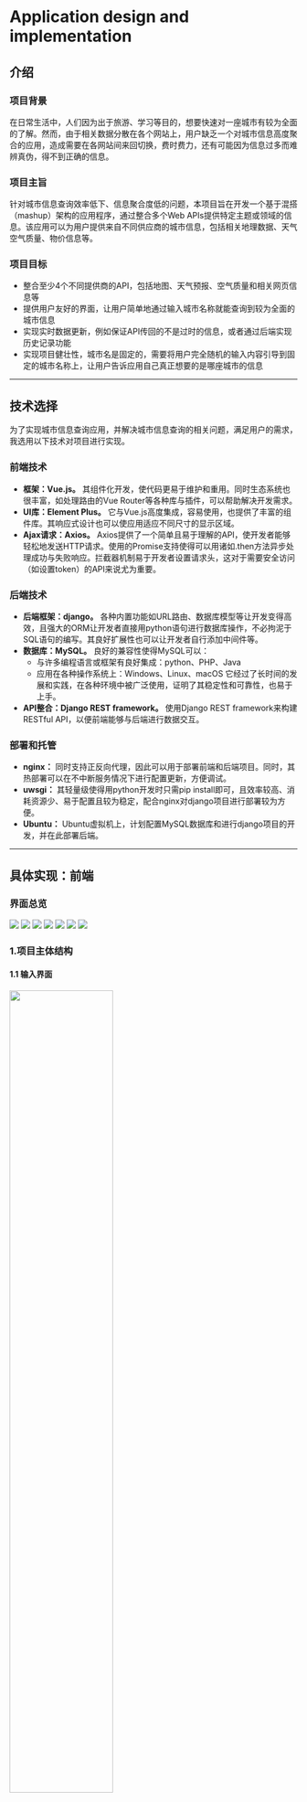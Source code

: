 # Application design and implementation

## 介绍
### 项目背景
在日常生活中，人们因为出于旅游、学习等目的，想要快速对一座城市有较为全面的了解。然而，由于相关数据分散在各个网站上，用户缺乏一个对城市信息高度聚合的应用，造成需要在各网站间来回切换，费时费力，还有可能因为信息过多而难辨真伪，得不到正确的信息。

### 项目主旨
针对城市信息查询效率低下、信息聚合度低的问题，本项目旨在开发一个基于混搭（mashup）架构的应用程序，通过整合多个Web APIs提供特定主题或领域的信息。该应用可以为用户提供来自不同供应商的城市信息，包括相关地理数据、天气空气质量、物价信息等。

### 项目目标
- 整合至少4个不同提供商的API，包括地图、天气预报、空气质量和相关网页信息等
- 提供用户友好的界面，让用户简单地通过输入城市名称就能查询到较为全面的城市信息
- 实现实时数据更新，例如保证API传回的不是过时的信息，或者通过后端实现历史记录功能
- 实现项目健壮性，城市名是固定的，需要将用户完全随机的输入内容引导到固定的城市名称上，让用户告诉应用自己真正想要的是哪座城市的信息

---

## 技术选择
为了实现城市信息查询应用，并解决城市信息查询的相关问题，满足用户的需求，我选用以下技术对项目进行实现。
### 前端技术
- **框架：Vue.js。** 其组件化开发，使代码更易于维护和重用。同时生态系统也很丰富，如处理路由的Vue Router等各种库与插件，可以帮助解决开发需求。
- **UI库：Element Plus。** 它与Vue.js高度集成，容易使用，也提供了丰富的组件库。其响应式设计也可以使应用适应不同尺寸的显示区域。
- **Ajax请求：Axios。** Axios提供了一个简单且易于理解的API，使开发者能够轻松地发送HTTP请求。使用的Promise支持使得可以用诸如.then方法异步处理成功与失败响应。拦截器机制易于开发者设置请求头，这对于需要安全访问（如设置token）的API来说尤为重要。

### 后端技术
- **后端框架：django。** 各种内置功能如URL路由、数据库模型等让开发变得高效，且强大的ORM让开发者直接用python语句进行数据库操作，不必拘泥于SQL语句的编写。其良好扩展性也可以让开发者自行添加中间件等。
- **数据库：MySQL。** 良好的兼容性使得MySQL可以：
  - 与许多编程语言或框架有良好集成：python、PHP、Java
  - 应用在各种操作系统上：Windows、Linux、macOS
它经过了长时间的发展和实践，在各种环境中被广泛使用，证明了其稳定性和可靠性，也易于上手。
- **API整合：Django REST framework。** 使用Django REST framework来构建RESTful API，以便前端能够与后端进行数据交互。

### 部署和托管
- **nginx：** 同时支持正反向代理，因此可以用于部署前端和后端项目。同时，其热部署可以在不中断服务情况下进行配置更新，方便调试。
- **uwsgi：** 其轻量级使得用python开发时只需pip install即可，且效率较高、消耗资源少、易于配置且较为稳定，配合nginx对django项目进行部署较为方便。
- **Ubuntu：** Ubuntu虚拟机上，计划配置MySQL数据库和进行django项目的开发，并在此部署后端。

---

## 具体实现：前端
### 界面总览
![](./pictures/1.overview1.png)
![](./pictures/2.overview2.png)
![](./pictures/3.overview3.png)
![](./pictures/4.overview4.png)
![](./pictures/5.overview5.png)
![](./pictures/6.overview6.png)
![](./pictures/7.overview7.png)

### 1.项目主体结构
#### 1.1 输入界面
<img src="./pictures/8.inputKeywordEmpty.png" width="60%">

用户使用时只需和输入框交互即可，关键词为空

<img src="./pictures/9.inputKeywordPassed.png" width="60%">

关键词不为空后按钮出现，点击查询

#### 1.2 查询结果页
![](./pictures/10.searchSuccess.png)

根据关键词搜索城市，结果以表格形式呈现，让用户确定要找的城市是哪一个，完成项目目标中对用户的随机输入进行引导，并最终显示正确数据。

![](./pictures/11.searchFailed.png)

如果返回结果为空，说明可能是用户输入非法。会有提示，且提供了一个示例的链接，点击后会出现上一幅图的搜索结果，里面有北京这1个结果。

#### 1.3 详细信息页
![](./pictures/12.detailPosition.png)

**详细位置：** 以行政区划形式显示城市位置

![](./pictures/13.detailMap.png)

**城市地图：** 用高德显示城市地图，支持缩放、比例尺、方向盘、鹰眼等组件

<img src="./pictures/14.detailInfo.png" width="60%">

**地区信息：** 显示所在地区信息，如当地时间（实时更新）、坐标、所属国家信息等

<img src="./pictures/15.detailAir.png" width="60%">

**城市空气：** 显示城市实时空气质量和排行

![](./pictures/16.detailWeatherDaily.png)
![](./pictures/17.detailWeatherHourly.png)

**城市天气：** 表格形式显示城市天气，有日预报和小时预报两种，可自由切换

<img src="./pictures/18.detailAirport.png" width="60%">

**机场：** 表格形式显示城市拥有的机场

![](./pictures/19.detailWebs.png)

**相关网页：** Google以城市名为关键词返回的相关网页，链接可跳转到相应网站

![](./pictures/20.detailPrices.png)

**物价信息：** 表格形式显示城市一些物价的最低价、均价、最高价

### 2.顶部工具栏：
![](./pictures/21.toolbarDefault.png)

一般情况下工具栏四个图标都在页面右上角，工具栏在非详细信息页时背景透明。点击各个按钮有对应对话框弹出。下面从左到右依次介绍

**主页：** 点击立即返回输入城市名称的页面，由于有搜索结果页，因此用浏览器自带回退要点击两次，而且会浪费一次城市搜索API的次数。因此直接返回更高效

![](./pictures/22.toolbarRecord.png)

**历史记录：** 点击时从后端取得历史记录并以表格形式显示，可以通过关键词或搜索时间进行筛选。也可以选择删除一条或清空所有记录。

<img src="./pictures/23.toolbarOptionsDefault.png" width="60%">

**设置：**
- 可在此设置无痕浏览和主题
- 主题主要改变顶部背景，白天模式是太阳、云朵和风，黑夜模式是月亮、星星和云朵
- 若自动设置打开，则读取当前时间，6-18点为白天模式，其余时间为黑夜模式
- 若自动设置关闭，则会显示手动设置按钮

![](./pictures/24.toolbarOptionsThemeDay.png)

手动设置白天模式

![](./pictures/25.toolbarOptionsThemeNight.png)

手动设置黑夜模式

<img src="./pictures/26.toolbarAbout.png" width="80%">

**关于：** 项目开发的一些简要信息

### 3.导航栏
![](./pictures/27.toolbarDetail.png)

隶属于顶部工具栏，只有在详细信息页种才显示（同时由于需要在本页面上下滚动，顶部工具栏背景不透明，且显示在各个信息栏的上层，总是停靠顶部）

![](./pictures/28.toolbarIndex.png)

鼠标悬停在导航栏键时，各个信息栏对应的按钮出现

![](./pictures/29.toolbarIndexNavigate.png)

点击即可自动滚动到对应的信息栏处

### Vue组件
第三方组件库Element Plus使用情况如下：
- **el-table：** 显示城市搜索结果、详细信息、历史记录
- **el-table-column：** 内嵌在各个**el-table**组件中
- **el-radio-group：** 天气信息栏在日预报和小时预报间切换
- **el-radio-button：** 内嵌在各个**el-radio-group**组件中
- **el-input：** 输入城市名、输入历史记录筛选关键词
- **el-button：** 搜索、选择城市、历史记录删除
- **el-dialog：** 顶部工具栏的后三个功能对应的对话框
- **el-form：** 筛选历史记录、设置
- **el-form-item：** 内嵌在各个**el-form**组件中
- **el-switch：** 设置
- **el-select：** 筛选历史记录
- **el-option：** 内嵌在各个**el-select**组件中
- **el-date-picker：** 筛选历史记录

### Axios请求
首先设置axios对象，配置好后将其get、put、post、delete方法export出去
```js
//cityAir.js
import axios from 'axios';

const cityAirInstance = axios.create({
    //各接口：
    //  空气质量实况：/aqi
    //  空气质量实时排行：/kqph
    //  空气质量昨日排行：/airranking
    //  过去24小时空气质量：/pastaqi
    //  逐小时空气质量预报：/airhourly
    //  逐日空气质量预报：/airforecast
    baseURL: "https://eolink.o.apispace.com/34324/air/v001",  //url
    timeout: 30000  //超时时长
});

// 用拦截器设置请求头
cityAirInstance.interceptors.request.use(
    config => {
        const token = localStorage.getItem("cityAirToken");

        if (token) {
            config.headers["X-APISpace-Token"] = token;
            config.headers["Authorization-Type"] = "apikey";
        }
        
        return config;
    },
    error => {
        return Promise.reject(error);
    }
);

cityAirInstance.interceptors.response.use(
    response => {
        return response.data;
    },
    error => {
        return Promise.reject(error);
    }
);

//将get方法export出去，其余组件不需要再代码中进行请求配置，提高代码可维护性
export function getCityAir(url, params) {
    return cityAirInstance.get(url, {
        params: params
    });
}
```
在需详细信息页的组件中import方法，并在钩子函数mounted()内调用即可，详细信息页挂载时就会调用
```js
//cityDetail.vue的script标签内
import { getCityAir } from "../axios/webAPI/cityAir.js";

export default {
    //...

    mounted() {
        //...

        this.tickTime();      //开始按秒更新当地时间
        this.getCountry();    //调用接口，获取城市所属国家信息
        this.getInfo();       //调用接口，获取城市所属地区信息
        this.getAirport();    //调用接口，获取城市机场信息
        this.getWebs();       //调用接口，获取城市相关网页信息
        this.getPrices();     //调用接口，获取城市物价信息
        this.getWeather();    //调用接口，获取城市天气信息
        this.getAir();        //调用接口，获取城市空气信息
        this.initMap();       //加载城市高德地图
    },
    methods: {
        //...
        getAir: function() {
            var that = this;
            
            getCityAir("/aqi", {
                areacode: this.city.areacode  //城市编码
            }).then(res => {
                that.airRealTimeAqi = res.result.realtimeAqi;  //获取实时空气信息
                that.airRealTimePollutant = that.airRealTimeAqi.pollutant;  //获取实时污染物
                delete that.airRealTimeAqi["pollutant"];  //去除aqi对象中的pollutant属性
                delete that.airRealTimeAqi["data_time"];  //去除aqi对象中的data_time属性
                delete that.airRealTimeAqi["stations"];   //去除aqi对象中的stations属性
            }, err => {
                console.log(err);
            });
            
            getCityAir("/kqph", {
                areacode: this.city.areacode  //城市编码
            }).then(res => {
                const realtimeRanks = res.result.realtimeRanks;
                
                if (realtimeRanks.length > 0) {  //不稳定，若返回长度为0则不进一步取数据
                    that.airRealTimeRanks.aqi_ranking = realtimeRanks[0].hourlyRanking.aqi_ranking;
                    that.airRealTimeRanks.beat_rate = realtimeRanks[0].hourlyRanking.beat_rate;
                }
            }, err => {
                console.log(err);
            });
        },
    }
}
```
此外，在搜索结果页显示时，会将搜索历史通过POST请求存入数据库
```js
//citySearchResult.vue的script标签内
export default {
    //...

    mounted() {
        this.keyword = localStorage.getItem("keyword");  //获取搜索关键词
        var that = this;

        //调用接口，根据关键词搜索城市
        getCitySearch("/city", {
            location: this.keyword,  //城市名（关键词）
            items: 20,               //返回最大结果数
            area: "global",          //范围："china"或"global"
            language: "ENG",         //用英文返回
            withTz: true,            //返回时区信息
            withPoi: true            //返回经纬度信息
        }).then(res => {
            if (res["areaList"]) {  //取搜索结果（没有匹配结果时甚至没有areaList这个属性）
                that.resultCities = res.areaList;
            }
            else {
                that.resultCities = []
            }
            
            const ifRecordShutdown = localStorage.getItem("ifRecordShutdown");  //取无痕浏览设置信息
            if (ifRecordShutdown == "F")  //如果没开，添加搜索历史
                this.addRecord();
        }, err => {
            console.log(err);
        });
    },
    methods: {
        //...

        //调用接口，添加搜索记录
        addRecord: function() {
            addSearchRecord("/record/add/", qs.stringify({  //需要使用qs包中的stringify函数将JSON转化为form-data格式，否则后端接收数据为空
                city_name: this.keyword,  //城市名（关键词）
                result_count: this.resultCities.length  //搜索结果数
            })).then(res => {
                ElMessage.success("搜索成功！");
                console.log(res);
            }, err => {
                console.log(err);
            });
        }
    }
}
```

---

## 具体实现：后端
### 1.django REST API
序列化器实现数据转换
```py
# CityInfoBackend/Tables/serializers.py
from .models import record
from rest_framework import serializers

# 将表数据与JSON互换的序列化器
# 每一项左边是字段名，右边是类型
class RecordSerializer(serializers.Serializer):
    id = serializers.IntegerField()
    city_name = serializers.CharField(max_length=30)
    result_count = serializers.IntegerField()
    time = serializers.DateTimeField()
```
GET请求
```py
# CityInfoBackend/Tables/views.py
from rest_framework import generics
from .models import record
from .serializers import RecordSerializer

# 获取全部历史记录
class RecordGetAll(generics.ListCreateAPIView):
    queryset = record.objects.all()  # 获得表中所有的记录
    serializer_class = RecordSerializer
```
POST请求
```py
# CityInfoBackend/Tables/views.py
from .models import record
from django.http import JsonResponse
from django.views.decorators.csrf import csrf_exempt, csrf_protect

# 添加一条历史记录
@csrf_exempt  # 跨域请求
def RecordAdd(request):
    if request.method == 'POST':  # 判断请求类型
        city_name = request.POST.get('city_name')  # 从请求体里取数据
        result_count = request.POST.get('result_count')
        new_record = record(city_name=city_name, result_count=result_count)  # 生成新记录
        new_record.save()  # 将新记录插入数据库
        return JsonResponse({ 'message': 'Record added successfully' })
    else:
        return JsonResponse({ 'message': 'Invalid request method' })
```
DELETE请求
```py
# CityInfoBackend/Tables/views.py
from .models import record
from django.http import JsonResponse
from django.views.decorators.csrf import csrf_exempt, csrf_protect
from django.shortcuts import get_object_or_404

# 删除一条历史记录
@csrf_exempt
def RecordDeleteById(request, record_id):
    if request.method == 'DELETE':  # 判断请求类型
        try:  # 尝试获取记录并删除，若记录不存在则报错
            del_record = get_object_or_404(record, pk=record_id)
            del_record.delete()
            return JsonResponse({ 'message': 'Record deleted successfully' })
        except record.DoesNotExist:
            return JsonResponse({ 'error': f'Record id = {record_id} not found' }, status=404)
    else:
        return JsonResponse({ 'message': 'Invalid request method' })
    
# 删除所有历史记录
@csrf_exempt
def RecordDeleteAll(request):
    if request.method == 'DELETE':  # 判断请求类型
        records = record.objects.all()  # 获得表中所有的记录，然后删除
        records.delete()
        return JsonResponse({ 'message': 'Record all deleted successfully' })
    else:
        return JsonResponse({ 'error': 'Invalid request method' })
```
设置url以确定接口地址
```py
# CityInfoBackend/Tables/urls.py
from django.urls import path
from .views import RecordGetAll
from Tables.views import RecordAdd, RecordDeleteById, RecordDeleteAll

urlpatterns = [
    # 尾部带/
    path('record/', RecordGetAll.as_view(), name='record-get-all'),
    path('record/add/', RecordAdd, name='record-add'),
    path('record/delete/<int:record_id>/', RecordDeleteById, name='record-delete-by-id'),
    path('record/delete/all/', RecordDeleteAll, name='record-delete-all')
]
```

### 2.Record表
通过上述url进行得请求就可以操作数据库中的record表，实现历史记录功能
![](./pictures/30.table.png)

---

## 开发中遇到的困难
### 1.API之间不兼容
**问题：** 数据提供商分国内和国外，有些API传入中文无搜索结果
**解决：** 中文支持的API返回结果可选为英文，统一用英文返回，处理后传给其余API回去数据
```json
//搜索城市的请求体
{
    "location": this.keyword,
    "items": 20,
    "area": "global",
    "language": "ENG",  //用英文返回
    "withTz": true,
    "withPoi": true
}
```

### 2.组件之间的传值
**问题：** 很多组件需要传值，却不一定是父子关系，无法用v-slot传值
**解决：** 用localStorage进行存取（从程序运行时就存在，也可以解决token刷新后失效的问题）
```js
//发送组件.vue中的script标签内
localStorage.setItem("valueName", value);

//接收组件.vue中的script标签内
const value = localStorage.getItem("valueName");
```

### 3.localStorage传JSON对象
**问题：** 用localStorage传JSON对象，取出来时报错
**解决：** localStorage只能以字符串形式存储，用JSON.parse()方法解决
```js
//接收组件.vue中的script标签内
const object = JSON.parse(localStorage.getItem("valueName"));
```

### 4.Axios无法请求后端
**问题：** 请求统一报403：Forbidden错误，无法访问后端
**解决：** 后端跨域访问设限，需要配置CORS中间件，同时设置CORS_ALLOW_ALL_ORIGINS为True

### 5.POST无法将数据传到后端
**问题：** 后端从请求体中取值报错，打印发现请求体为空
**解决：** 前端需要用qs将JSON转换为django能接受的类型
```js
import qs from 'qs';

addRecord(url, qs.stringify({
    key1: "value1",
    key2: "value2",
    ...
})).then(
    ...
);
```

---

## 项目总结

本项目在结合各种Web API的调用，以及前后端配置与连通，基本实现了一个城市信息查询的应用。通过项目的成功实施，我得出了以下结论：

### 成就

- 基本实现了一个全面的城市信息网站，至少包含了4个供应商的信息，用户可以方便地查询各种信息
- 操作简单、色彩明快，对用户友好
- 加入了多种辅助功能，如设置、浏览记录等，让网站的使用更方便
- 初步学习了一个极其简易的全栈开发知识，踩了许多的坑，也解决了不少问题，积累了经验

### 改进展望
- 前端技术有待精进，以期给用户更好的视觉体验，如添加动画、渐变色等组件效果
- 一些功能存在升级空间，如点击一条历史记录可再次根据对应的关键词搜索一次
- 后端可扩展空间较大，可以增加世界国家表，静态存储国家信息并定期更新
- 增加更多的城市信息数据源，寻找更为稳定、功能更全面的接口
- 进一步优化性能和安全性，以确保网站的可用性和用户数据的保护
- 真正将项目部署到服务器上（如阿里云ECS），真正实现一个网络应用
- 尝试进行移动端开发，完成移植

### 心得
本次项目是一次有意义的尝试，技术不精的我踩到的坑很多。但除了查询资料外，我也得到了包括室友在内许多同学的宝贵建议，让我感激不尽。
无论如何，通过技术为用户提供信息资源，这是十分有成就感的一件事。期待未来能像改进展望中提到的一样，继续改进和拓展这个项目，为更多的用户提供价值。

---

## Documents of the web APIs

1. 高德地图
> https://lbs.amap.com/api/javascript-api/guide/map/lifecycle

2. 城市物价
> https://rapidapi.com/traveltables/api/cost-of-living-and-prices

3. 相关网页
> https://rapidapi.com/herosAPI/api/google-search74

4. 国家信息
> https://rapidapi.com/alejandro.perez3469/api/rest-countries10

5. 机场查询
> https://rapidapi.com/karanp41-eRiF1pYLK1P/api/world-airports-directory

6. 人口、货币、所属国家
> https://rapidapi.com/wirefreethought/api/geodb-cities

7. 空气质量
> https://www.apispace.com/eolink/api/34324/apiDocument

8. 天气预报
> https://www.apispace.com/eolink/api/456456/apiDocument